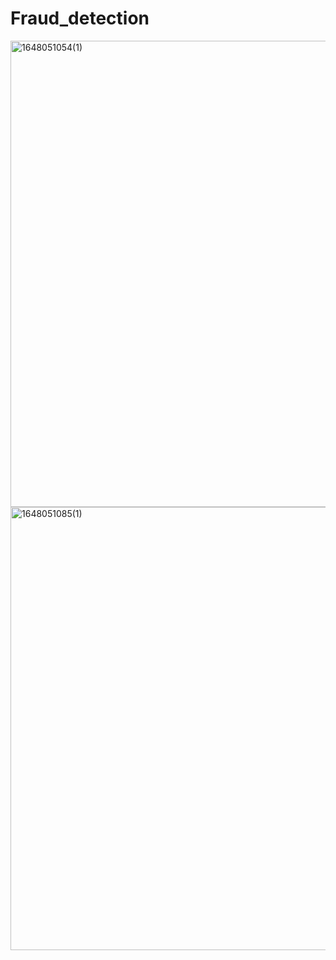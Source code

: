 # Fraud_detection

<img width="746" alt="1648051054(1)" src="https://user-images.githubusercontent.com/76429734/159786632-7d6758a0-445c-40da-9aac-2243e7021a1b.png">

<img width="709" alt="1648051085(1)" src="https://user-images.githubusercontent.com/76429734/159786656-c5859759-6710-46cb-a102-50b8a00ac4fa.png">
